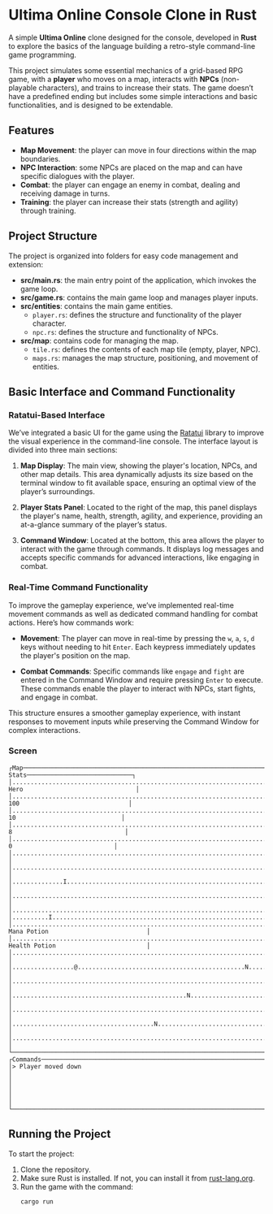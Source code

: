 # Ultima Online Console Clone in Rust

A simple **Ultima Online** clone designed for the console, developed in **Rust** to explore the basics of the language building a retro-style command-line game programming.

This project simulates some essential mechanics of a grid-based RPG game, with a **player** who moves on a map, interacts with **NPCs** (non-playable characters), and trains to increase their stats. The game doesn’t have a predefined ending but includes some simple interactions and basic functionalities, and is designed to be extendable.

## Features
- **Map Movement**: the player can move in four directions within the map boundaries.
- **NPC Interaction**: some NPCs are placed on the map and can have specific dialogues with the player.
- **Combat**: the player can engage an enemy in combat, dealing and receiving damage in turns.
- **Training**: the player can increase their stats (strength and agility) through training.

## Project Structure
The project is organized into folders for easy code management and extension:

- **src/main.rs**: the main entry point of the application, which invokes the game loop.
- **src/game.rs**: contains the main game loop and manages player inputs.
- **src/entities**: contains the main game entities.
    - `player.rs`: defines the structure and functionality of the player character.
    - `npc.rs`: defines the structure and functionality of NPCs.
- **src/map**: contains code for managing the map.
    - `tile.rs`: defines the contents of each map tile (empty, player, NPC).
    - `maps.rs`: manages the map structure, positioning, and movement of entities.

## Basic Interface and Command Functionality

### Ratatui-Based Interface

We’ve integrated a basic UI for the game using the [Ratatui](https://ratatui.rs) library to improve the visual experience in the command-line console. The interface layout is divided into three main sections:

1. **Map Display**: The main view, showing the player's location, NPCs, and other map details. This area dynamically adjusts its size based on the terminal window to fit available space, ensuring an optimal view of the player’s surroundings.

2. **Player Stats Panel**: Located to the right of the map, this panel displays the player's name, health, strength, agility, and experience, providing an at-a-glance summary of the player’s status.

3. **Command Window**: Located at the bottom, this area allows the player to interact with the game through commands. It displays log messages and accepts specific commands for advanced interactions, like engaging in combat.

### Real-Time Command Functionality

To improve the gameplay experience, we’ve implemented real-time movement commands as well as dedicated command handling for combat actions. Here’s how commands work:

- **Movement**: The player can move in real-time by pressing the `w`, `a`, `s`, `d` keys without needing to hit `Enter`. Each keypress immediately updates the player's position on the map.

- **Combat Commands**: Specific commands like `engage` and `fight` are entered in the Command Window and require pressing `Enter` to execute. These commands enable the player to interact with NPCs, start fights, and engage in combat.

This structure ensures a smoother gameplay experience, with instant responses to movement inputs while preserving the Command Window for complex interactions.

### Screen
```console
┌Map──────────────────────────────────────────────────────────────────────────────────────────────┐┌Player Stats─────────────────────────────┐
│.................................................................................................││Name: Hero                               │
│.................................................................................................││Health: 100                              │
│.................................................................................................││Strength: 10                             │
│.................................................................................................││Agility: 8                               │
│.................................................................................................││Experience: 0                            │
│.................................................................................................││                                         │
│.................................................................................................││                                         │
│..............I..................................................................................││                                         │
│.................................................................................................││                                         │
│.................................................................................................│└─────────────────────────────────────────┘
│..........I......................................................................................│┌Inventary────────────────────────────────┐
│.................................................................................................││1. Mana Potion                           │
│.................................................................................................││2. Health Potion                         │
│.................................................................................................││                                         │
│.................@..............................................N................................││                                         │
│.................................................................................................││                                         │
│................................................N................................................││                                         │
│.................................................................................................││                                         │
│.......................................N.........................................................││                                         │
│.................................................................................................││                                         │
└─────────────────────────────────────────────────────────────────────────────────────────────────┘└─────────────────────────────────────────┘
┌Commands────────────────────────────────────────────────────────────────────────────────────────────────────────────────────────────────────┐
│> Player moved down                                                                                                                         │
│                                                                                                                                            │
│                                                                                                                                            │
└────────────────────────────────────────────────────────────────────────────────────────────────────────────────────────────────────────────┘
```



## Running the Project
To start the project:
1. Clone the repository.
2. Make sure Rust is installed. If not, you can install it from [rust-lang.org](https://www.rust-lang.org/).
3. Run the game with the command:
   ```bash
   cargo run
